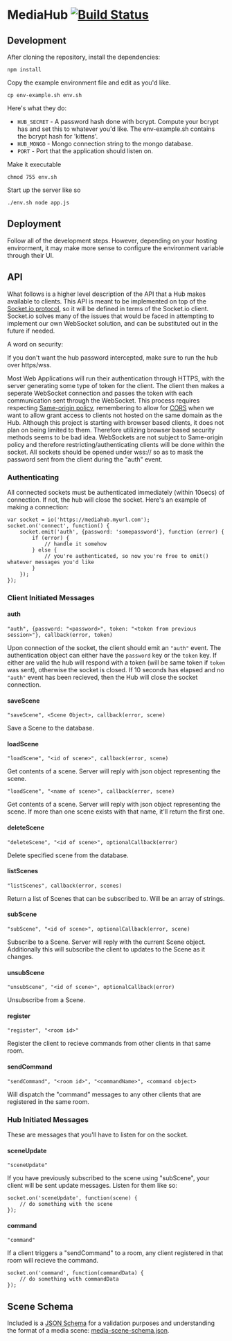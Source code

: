 MediaHub [![Build Status](https://travis-ci.org/Colum-SMA-Dev/MediaHub.svg?branch=master)](https://travis-ci.org/Colum-SMA-Dev/MediaHub)
========

## Development

After cloning the repository, install the dependencies:

```
npm install
```

Copy the example environment file and edit as you'd like.  

```
cp env-example.sh env.sh
```

Here's what they do:
* `HUB_SECRET` - A password hash done with bcrypt.  Compute your bcrypt has and set this to whatever you'd like.  The env-example.sh contains the bcrypt hash for 'kittens'.
* `HUB_MONGO` - Mongo connection string to the mongo database.
* `PORT` - Port that the application should listen on.

Make it executable

```
chmod 755 env.sh
```

Start up the server like so

```
./env.sh node app.js
```

## Deployment

Follow all of the development steps.  However, depending on your hosting envirorment, it may make more sense to configure the environment variable through their UI.

## API

What follows is a higher level description of the API that a Hub makes available to clients.  This API is meant to be implemented on top of the [Socket.io protocol](https://github.com/Automattic/socket.io-protocol), so it will be defined in terms of the Socket.io client.  Socket.io solves many of the issues that would be faced in attempting to implement our own WebSocket solution, and can be substituted out in the future if needed.

A word on security:

If you don't want the hub password intercepted, make sure to run the hub over https/wss.

Most Web Applications will run their authentication through HTTPS, with the server generating some type of token for the client.  The client then makes a seperate WebSocket connection and passes the token with each communication sent through the WebSocket.  This process requires respecting [Same-origin policy](https://en.wikipedia.org/wiki/Same-origin_policy), remembering to allow for [CORS](https://en.wikipedia.org/wiki/Same-origin_policy#Cross-Origin_Resource_Sharing) when we want to allow grant access to clients not hosted on the same domain as the Hub.  Although this project is starting with browser based clients, it does not plan on being limited to them.  Therefore utilizing browser based security methods seems to be bad idea.  WebSockets are not subject to Same-origin policy and therefore restricting/authenticating clients will be done within the socket.  All sockets should be opened under wss:// so as to mask the password sent from the client during the "auth" event.


### Authenticating

All connected sockets must be authenticated immediately (within 10secs) of connection.  If not, the hub will close the socket.  Here's an example of making a connection:

```
var socket = io('https://mediahub.myurl.com');
socket.on('connect', function() {
    socket.emit('auth', {password: 'somepassword'}, function (error) {
        if (error) {
            // handle it somehow
        } else {
            // you're authenticated, so now you're free to emit() whatever messages you'd like
        }
    });
});
```

### Client Initiated Messages

#### auth

`"auth", {password: "<password>", token: "<token from previous session>"}, callback(error, token)`

Upon connection of the socket, the client should emit an `"auth"` event.  The authentication object can either have the `password` key or the `token` key.  If either are valid the hub will respond with a token (will be same token if `token` was sent), otherwise the socket is closed.  If 10 seconds has elapsed and no `"auth"` event has been recieved, then the Hub will close the socket connection.

#### saveScene

`"saveScene", <Scene Object>, callback(error, scene)`

Save a Scene to the database.

#### loadScene

`"loadScene", "<id of scene>", callback(error, scene)`

Get contents of a scene.  Server will reply with json object representing the scene.

`"loadScene", "<name of scene>", callback(error, scene)`

Get contents of a scene.  Server will reply with json object representing the scene. If more than one scene exists with that name, it'll return the first one.  


#### deleteScene 

`"deleteScene", "<id of scene>", optionalCallback(error)`

Delete specified scene from the database.

#### listScenes

`"listScenes", callback(error, scenes)`

Return a list of Scenes that can be subscribed to.  Will be an array of strings.

#### subScene

`"subScene", "<id of scene>", optionalCallback(error, scene)`

Subscribe to a Scene.  Server will reply with the current Scene object.  Additionally this will subscribe the client to updates to the Scene as it changes. 

#### unsubScene

`"unsubScene", "<id of scene>", optionalCallback(error)`

Unsubscribe from a Scene.

#### register

`"register", "<room id>"`

Register the client to recieve commands from other clients in that same room.

#### sendCommand

`"sendCommand", "<room id>", "<commandName>", <command object>`

Will dispatch the "command" messages to any other clients that are registered in the same room.



### Hub Initiated Messages

These are messages that you'll have to listen for on the socket. 

#### sceneUpdate

`"sceneUpdate"`

If you have previously subscribed to the scene using "subScene", your client will be sent update messages.  Listen for them like so:

```
socket.on('sceneUpdate', function(scene) {
    // do something with the scene
});
```

#### command

`"command"`

If a client triggers a "sendCommand" to a room, any client registered in that room will recieve the command.

```
socket.on('command', function(commandData) {
    // do something with commandData
});
```


## Scene Schema

Included is a [JSON Schema](http://json-schema.org/) for a validation purposes and understanding the format of a media scene: [media-scene-schema.json](docs/media-scene-schema.json).

